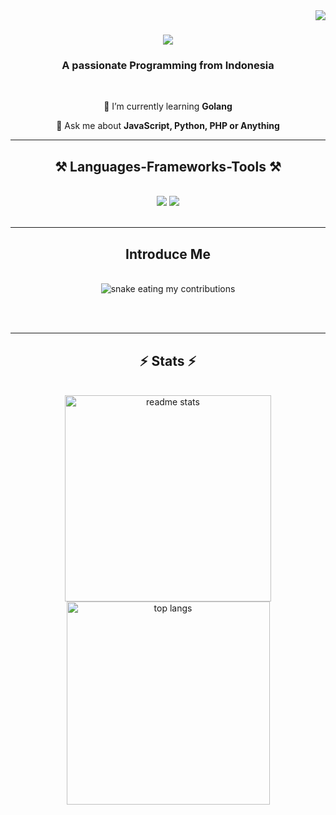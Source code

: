 <img align="right" src="https://komarev.com/ghpvc/?username=jan-aro&label=Profile%20views&color=0e75b6&style=flat" />

<h1 align="center">
    <img src="https://readme-typing-svg.herokuapp.com/?font=Righteous&size=35&center=true&vCenter=true&width=500&height=70&duration=4000&lines=Hi+There!+👋;+I'm+Jan+A+Ro!;" />
</h1>

<h3 align="center">A passionate Programming from Indonesia</h3>

<br/>

<div align="center">
 
 🌱 I’m currently learning **Golang**

💬 Ask me about **JavaScript, Python, PHP or Anything**

 </div>

 <hr/>
 
<h2 align="center">⚒️ Languages-Frameworks-Tools ⚒️</h2>
<br/>
<div align="center">
    <img src="https://skillicons.dev/icons?i=azure,gcp,dotnet,firebase,docker,vscode,github,git,postman" />
    <img src="https://skillicons.dev/icons?i=nodejs,python,javascript,express,php,nextjs,ruby,react,mysql,sqlite,mongodb" /><br>
</div>

<br/>
<hr/>

<div align="center">
  <h2>Introduce Me</h2>
  <br>
  <img alt="snake eating my contributions" src="[https://github.com/jan-aro/jan-aro/blob/main/snake%20contribution.svg" />
  
  <br/><br/>
</div>

<hr/>

<h2 align="center">⚡ Stats ⚡</h2>
<br>
<div align=center>
  <img width=330 src="https://github-readme-stats-salesp07.vercel.app/api?username=jan-aro&count_private=true&show_icons=true&theme=react&rank_icon=github&border_radius=10" alt="readme stats" />
  <br/>
  <img width=325 align="center" src="https://github-readme-stats-salesp07.vercel.app/api/top-langs/?username=jan-aro&hide=HTML&langs_count=8&layout=compact&theme=react&border_radius=10&size_weight=0.5&count_weight=0.5&exclude_repo=github-readme-stats" alt="top langs" />
</div>

<br/><br/>
